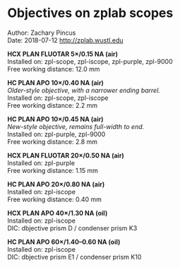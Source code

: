 # Objectives on zplab scopes
Author: Zachary Pincus  
Date: 2018-07-12
http://zplab.wustl.edu

**HCX PLAN FLUOTAR 5×/0.15 NA (air)**  
Installed on: zpl-scope, zpl-iscope, zpl-purple, zpl-9000  
Free working distance: 12.0 mm

**HC PLAN APO 10×/0.40 NA (air)**  
_Older-style objective, with a narrower ending barrel._  
Installed on: zpl-scope, zpl-iscope  
Free working distance: 2.2 mm

**HC PLAN APO 10×/0.45 NA (air)**  
_New-style objective, remains full-width to end._  
Installed on: zpl-purple, zpl-9000  
Free working distance: 2.8 mm

**HCX PLAN FLUOTAR 20×/0.50 NA (air)**  
Installed on: zpl-purple  
Free working distance: 1.15 mm

**HC PLAN APO 20×/0.80 NA (air)**  
Installed on: zpl-iscope  
Free working distance: 0.40 mm

**HCX PLAN APO 40×/1.30 NA (oil)**  
Installed on: zpl-iscope  
DIC: dbjective prism D / condenser prism K3

**HC PLAN APO 60×/1.40–0.60 NA (oil)**  
Installed on: zpl-iscope  
DIC: dbjective prism E1 / condenser prism K10